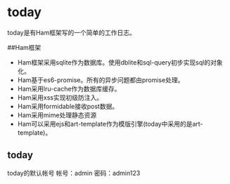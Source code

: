 today
=====
today是有Ham框架写的一个简单的工作日志。

##Ham框架
- Ham框架采用sqlite作为数据库。使用dblite和sql-query初步实现sql的对象化。
- Ham基于es6-promise。所有的异步问题都由promise处理。
- Ham采用lru-cache作为数据库缓存。
- Ham采用xss实现初级防注入。
- Ham采用formidable接收post数据。
- Ham采用mime处理静态资源
- Ham可以采用ejs和art-template作为模版引擎(today中采用的是art-template)。

## today
today的默认帐号
帐号：admin 密码：admin123
